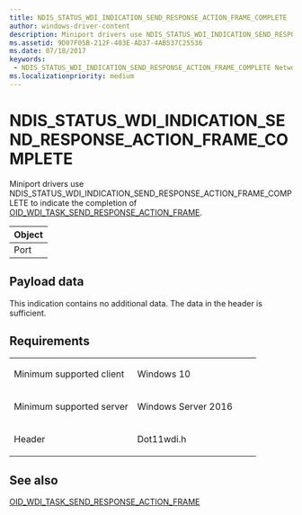 ```yaml
---
title: NDIS_STATUS_WDI_INDICATION_SEND_RESPONSE_ACTION_FRAME_COMPLETE
author: windows-driver-content
description: Miniport drivers use NDIS_STATUS_WDI_INDICATION_SEND_RESPONSE_ACTION_FRAME_COMPLETE to indicate the completion of OID_WDI_TASK_SEND_RESPONSE_ACTION_FRAME.
ms.assetid: 9D07F05B-212F-403E-AD37-4AB537C25536
ms.date: 07/18/2017
keywords:
 - NDIS_STATUS_WDI_INDICATION_SEND_RESPONSE_ACTION_FRAME_COMPLETE Network Drivers Starting with Windows Vista
ms.localizationpriority: medium
---
```


# NDIS\_STATUS\_WDI\_INDICATION\_SEND\_RESPONSE\_ACTION\_FRAME\_COMPLETE


Miniport drivers use NDIS\_STATUS\_WDI\_INDICATION\_SEND\_RESPONSE\_ACTION\_FRAME\_COMPLETE to indicate the completion of [OID\_WDI\_TASK\_SEND\_RESPONSE\_ACTION\_FRAME](oid-wdi-task-send-response-action-frame.md).

| Object |
|--------|
| Port   |

 

## Payload data


This indication contains no additional data. The data in the header is sufficient.

Requirements
------------

<table>
<colgroup>
<col width="50%" />
<col width="50%" />
</colgroup>
<tbody>
<tr class="odd">
<td><p>Minimum supported client</p></td>
<td><p>Windows 10</p></td>
</tr>
<tr class="even">
<td><p>Minimum supported server</p></td>
<td><p>Windows Server 2016</p></td>
</tr>
<tr class="odd">
<td><p>Header</p></td>
<td>Dot11wdi.h</td>
</tr>
</tbody>
</table>

## See also


[OID\_WDI\_TASK\_SEND\_RESPONSE\_ACTION\_FRAME](oid-wdi-task-send-response-action-frame.md)

 

 




